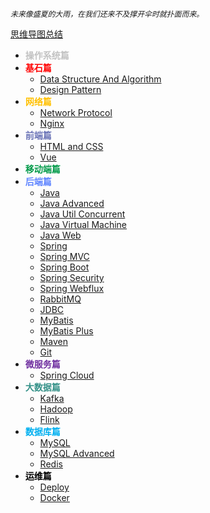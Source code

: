*`未来像盛夏的大雨，在我们还来不及撑开伞时就扑面而来。`*



[思维导图总结](R~U~N.emmx)

- <font color="#c2c2c2">**操作系统篇**</font>
- <font color="#ff0000">**基石篇**</font>
  - [Data Structure And Algorithm](Foundation/datastructure-algorithm.md)
  - [Design Pattern](Foundation/design-pattern.md)
- <font color="#FFC000">**网络篇**</font>
  - [Network Protocol](Network/network-protocol.md)
  - [Nginx](Network/nginx.md)
- <font color="#6b74b7">**前端篇**</font>
  - [HTML and CSS](FrontEnd/html-css.md)
  - [Vue](FrontEnd/vue.md)
- <font color="#009a49">**移动端篇**</font>
- <font color="#5e84ff">**后端篇**</font>
  - [Java](JavaLanguage/java.md)
  - [Java Advanced](JavaLanguage/java-advanced.md)
  - [Java Util Concurrent](JavaLanguage/java-util-concurrent.md)
  - [Java Virtual Machine](JavaLanguage/java-virtual-machine.md)
  - [Java Web](JavaLanguage/java-web.md)
  - [Spring](SpringEcosystem/spring.md)
  - [Spring MVC](SpringEcosystem/Spring-mvc.md)
  - [Spring Boot](SpringEcosystem/spring-boot.md)
  - [Spring Security](SpringEcosystem/spring-security.md)
  - [Spring Webflux](SpringEcosystem/spring-webflux.md)
  - [RabbitMQ](MessageQueue/rabbitmq.md)
  - [JDBC](ThirdPartyComponent/jdbc.md)
  - [MyBatis](ThirdPartyComponent/mybatis.md)
  - [MyBatis Plus](ThirdPartyComponent/mybatis-plus.md)
  - [Maven](DevelopmentTool/maven.md)
  - [Git](DevelopmentTool/git.md)
- <font color="#7030a0">**微服务篇**</font>
  - [Spring Cloud](SpringEcosystem/spring-cloud.md)
- <font color="#369289">**大数据篇**</font>
  - [Kafka](MessageQueue/kafka.md)
  - [Hadoop](BigData/hadoop.md)
  - [Flink](BigData/flink.md)
- <font color="#00b0f0">**数据库篇**</font>
  - [MySQL](RelationalDatabase/mysql.md)
  - [MySQL Advanced](RelationalDatabase/mysql-advanced.md)
  - [Redis](NoSQL/redis.md)
- <font color="#000000">**运维篇**</font>
  - [Deploy](Operation/deploy.md)
  - [Docker](Operation/docker.md)
